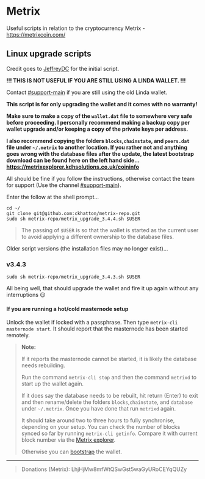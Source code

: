 

# Metrix

Useful scripts in relation to the cryptocurrency Metrix - https://metrixcoin.com/

## Linux upgrade scripts

Credit goes to [JeffreyDC](https://github.com/JeffreyDC/Metrix/blob/master/install.sh) for the initial script.

**!!! THIS IS NOT USEFUL IF YOU ARE STILL USING A LINDA WALLET. !!!**

Contact [#support-main](https://discord.gg/FJ2CqD) if you are still using the old Linda wallet.

**This script is for only upgrading the wallet and it comes with no warranty!**

**Make sure to make a copy of the `wallet.dat` file to somewhere very safe before proceeding. I personally recommend making a backup copy per wallet upgrade and/or keeping a copy of the private keys per address.**

**I also recommend copying the folders `blocks`,`chainstate`, and `peers.dat` file under `~/.metrix` to another location. If you rather not and anything goes wrong with the database files after the update, the latest bootstrap download can be found here on the left hand side... https://metrixexplorer.kdhsolutions.co.uk/coininfo**

All should be fine if you follow the instructions, otherwise contact the team for support (Use the channel [#support-main](https://discord.gg/FJ2CqD)).

Enter the follow at the shell prompt...

```
cd ~/
git clone git@github.com:ckhatton/metrix-repo.git
sudo sh metrix-repo/metrix_upgrade_3.4.4.sh $USER

```

> The passing of `$USER` is so that the wallet is started as the current user to avoid applying a different ownership to the database files.

Older script versions (the installation files may no longer exist)...

### v3.4.3

```
sudo sh metrix-repo/metrix_upgrade_3.4.3.sh $USER
```

All being well, that should upgrade the wallet and fire it up again without any interruptions 😌

#### If you are running a hot/cold masternode setup

Unlock the wallet if locked with a passphrase. Then type `metrix-cli masternode start`. It should report that the masternode has been started remotely.

> **Note:**
>
> If it reports the masternode cannot be started, it is likely the database needs rebuilding.
> 
> Run the command `metrix-cli stop` and then the command `metrixd` to start up the wallet again.
>
> If it does say the database needs to be rebuilt, hit return (Enter) to exit and then rename/delete the folders `blocks`,`chainstate`, and `database` under `~/.metrix`. Once you have done that run `metrixd` again.
> 
> It should take around two to three hours to fully synchronise, depending on your setup. You can check the number of blocks synced so far by running `metrix-cli getinfo`. Compare it with current block number via the [Metrix explorer](https://metrixexplorer.kdhsolutions.co.uk/).
> 
> Otherwise you can [bootstrap](https://metrixexplorer.kdhsolutions.co.uk/coininfo) the wallet.

---

> Donations (Metrix):
> LhjHjMw8mfWtQSwGst5waGyURoCEYqQUZy
